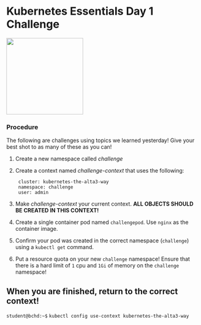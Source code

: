 # Kubernetes Essentials Day 1 Challenge

<img src="https://pbs.twimg.com/media/FYhiT-BWAAAA2FB.jpg" width="200"/>

### Procedure

The following are challenges using topics we learned yesterday! Give your best shot to as many of these as you can!

1. Create a new namespace called *challenge*

0. Create a context named *challenge-context* that uses the following:

        cluster: kubernetes-the-alta3-way
        namespace: challenge
        user: admin

0. Make *challenge-context* your current context. **ALL OBJECTS SHOULD BE CREATED IN THIS CONTEXT!**

0. Create a single container pod named `challengepod`. Use `nginx` as the container image.

0. Confirm your pod was created in the correct namespace (`challenge`) using a `kubectl get` command.

0. Put a resource quota on your new `challenge` namespace! Ensure that there is a hard limit of `1` cpu and `1Gi` of memory on the `challenge` namespace!

## When you are finished, return to the correct context!

`student@bchd:~$` `kubectl config use-context kubernetes-the-alta3-way`
